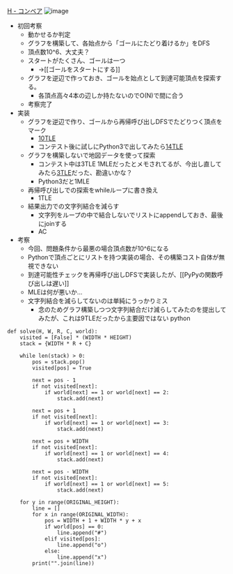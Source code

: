 
[H - コンベア](https://atcoder.jp/contests/past202012-open/tasks/past202012_h)
![image](https://gyazo.com/f0e4b1e3e154ed74f38484fa80a6fd5a/thumb/1000)
- 初回考察
    - 動かせるか判定
    - グラフを構築して、各始点から「ゴールにたどり着けるか」をDFS
    - 頂点数10^6、大丈夫？
    - スタートがたくさん、ゴールは一つ
        - →[[ゴールをスタートにする]]
    - グラフを逆辺で作っておき、ゴールを始点として到達可能頂点を探索する。
        - 各頂点高々4本の辺しか持たないのでO(N)で間に合う
    - 考察完了
- 実装
    - グラフを逆辺で作り、ゴールから再帰呼び出しDFSでたどりつく頂点をマーク
        - [10TLE](https://atcoder.jp/contests/past202012-open/submissions/19032906)
        - コンテスト後に試しにPython3で出してみたら[14TLE](https://atcoder.jp/contests/past202012-open/submissions/19032925)
    - グラフを構築しないで地図データを使って探索
        - コンテスト中は3TLE 1MLEだったとメモされてるが、今出し直してみたら[3TLE](https://atcoder.jp/contests/past202012-open/submissions/19033329)だった、勘違いかな？
        - Python3だと1MLE
    - 再帰呼び出しでの探索をwhileループに書き換え
        - 1TLE
    - 結果出力での文字列結合を減らす
        - 文字列をループの中で結合しないでリストにappendしておき、最後にjoinする
        - AC
- 考察
    - 今回、問題条件から最悪の場合頂点数が10^6になる
    - Pythonで頂点ごとにリストを持つ実装の場合、その構築コスト自体が無視できない
    - 到達可能性チェックを再帰呼び出しDFSで実装したが、[[PyPyの関数呼び出しは遅い]]
    - MLEは何が悪いか…
    - 文字列結合を減らしてないのは単純にうっかりミス
        - 念のためグラフ構築しつつ文字列結合だけ減らしてみたのを提出してみたが、これは9TLEだったから主要因ではない
python

```
def solve(H, W, R, C, world):
    visited = [False] * (WIDTH * HEIGHT)
    stack = {WIDTH * R + C}

    while len(stack) > 0:
        pos = stack.pop()
        visited[pos] = True

        next = pos - 1
        if not visited[next]:
            if world[next] == 1 or world[next] == 2:
                stack.add(next)

        next = pos + 1
        if not visited[next]:
            if world[next] == 1 or world[next] == 3:
                stack.add(next)

        next = pos + WIDTH
        if not visited[next]:
            if world[next] == 1 or world[next] == 4:
                stack.add(next)

        next = pos - WIDTH
        if not visited[next]:
            if world[next] == 1 or world[next] == 5:
                stack.add(next)

    for y in range(ORIGINAL_HEIGHT):
        line = []
        for x in range(ORIGINAL_WIDTH):
            pos = WIDTH + 1 + WIDTH * y + x
            if world[pos] == 0:
                line.append("#")
            elif visited[pos]:
                line.append("o")
            else:
                line.append("x")
        print("".join(line))
```


